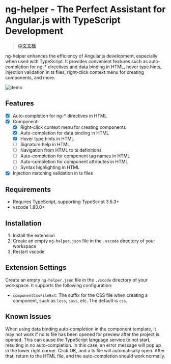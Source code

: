 
# ng-helper - The Perfect Assistant for Angular.js with TypeScript Development

> [中文文档](https://github.com/huanguolin/ng-helper/blob/main/packages/ng-helper-vscode/README.zh_cn.md)

ng-helper enhances the efficiency of Angular.js development, especially when used with TypeScript. It provides convenient features such as auto-completion for ng-* directives and data binding in HTML, hover type hints, injection validation in ts files, right-click context menu for creating components, and more.

![demo](https://github.com/huanguolin/ng-helper/blob/main/resources/demo.gif)

## Features

- [x] Auto-completion for ng-* directives in HTML
- [x] Component:
  - [x] Right-click context menu for creating components
  - [x] Auto-completion for data binding in HTML
  - [x] Hover type hints in HTML
  - [ ] Signature help in HTML
  - [ ] Navigation from HTML to ts definitions
  - [ ] Auto-completion for component tag names in HTML
  - [ ] Auto-completion for component attributes in HTML
  - [ ] Syntax highlighting in HTML
- [x] Injection matching validation in ts files

## Requirements

* Requires TypeScript, supporting TypeScript 3.5.3+
* vscode 1.80.0+

## Installation

1. Install the extension
2. Create an empty `ng-helper.json` file in the `.vscode` directory of your workspace
3. Restart vscode

## Extension Settings

Create an empty `ng-helper.json` file in the `.vscode` directory of your workspace. It supports the following configuration:

* `componentCssFileExt`: The suffix for the CSS file when creating a component, such as `less`, `sass`, etc. The default is `css`.

## Known Issues

When using data binding auto-completion in the component template, it may not work if no ts file has been opened for preview after the project is opened. This can cause the TypeScript language service to not start, resulting in no auto-completion. In this case, an error message will pop up in the lower right corner. Click OK, and a ts file will automatically open. After that, return to the HTML file, and the auto-completion should work normally.
